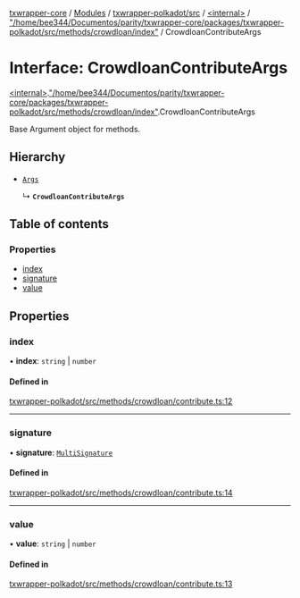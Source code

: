 [txwrapper-core](../README.md) / [Modules](../modules.md) / [txwrapper-polkadot/src](../modules/txwrapper_polkadot_src.md) / [\<internal\>](../modules/txwrapper_polkadot_src._internal_.md) / ["/home/bee344/Documentos/parity/txwrapper-core/packages/txwrapper-polkadot/src/methods/crowdloan/index"](../modules/txwrapper_polkadot_src._internal_.__home_bee344_Documentos_parity_txwrapper_core_packages_txwrapper_polkadot_src_methods_crowdloan_index_.md) / CrowdloanContributeArgs

# Interface: CrowdloanContributeArgs

[\<internal\>](../modules/txwrapper_polkadot_src._internal_.md).["/home/bee344/Documentos/parity/txwrapper-core/packages/txwrapper-polkadot/src/methods/crowdloan/index"](../modules/txwrapper_polkadot_src._internal_.__home_bee344_Documentos_parity_txwrapper_core_packages_txwrapper_polkadot_src_methods_crowdloan_index_.md).CrowdloanContributeArgs

Base Argument object for methods.

## Hierarchy

- [`Args`](../modules/txwrapper_core_src.md#args)

  ↳ **`CrowdloanContributeArgs`**

## Table of contents

### Properties

- [index](txwrapper_polkadot_src._internal_.__home_bee344_Documentos_parity_txwrapper_core_packages_txwrapper_polkadot_src_methods_crowdloan_index_.CrowdloanContributeArgs.md#index)
- [signature](txwrapper_polkadot_src._internal_.__home_bee344_Documentos_parity_txwrapper_core_packages_txwrapper_polkadot_src_methods_crowdloan_index_.CrowdloanContributeArgs.md#signature)
- [value](txwrapper_polkadot_src._internal_.__home_bee344_Documentos_parity_txwrapper_core_packages_txwrapper_polkadot_src_methods_crowdloan_index_.CrowdloanContributeArgs.md#value)

## Properties

### index

• **index**: `string` \| `number`

#### Defined in

[txwrapper-polkadot/src/methods/crowdloan/contribute.ts:12](https://github.com/paritytech/txwrapper-core/blob/a09c1f6/packages/txwrapper-polkadot/src/methods/crowdloan/contribute.ts#L12)

___

### signature

• **signature**: [`MultiSignature`](../modules/txwrapper_polkadot_src._internal_.__home_bee344_Documentos_parity_txwrapper_core_packages_txwrapper_polkadot_src_methods_crowdloan_index_.md#multisignature)

#### Defined in

[txwrapper-polkadot/src/methods/crowdloan/contribute.ts:14](https://github.com/paritytech/txwrapper-core/blob/a09c1f6/packages/txwrapper-polkadot/src/methods/crowdloan/contribute.ts#L14)

___

### value

• **value**: `string` \| `number`

#### Defined in

[txwrapper-polkadot/src/methods/crowdloan/contribute.ts:13](https://github.com/paritytech/txwrapper-core/blob/a09c1f6/packages/txwrapper-polkadot/src/methods/crowdloan/contribute.ts#L13)
